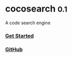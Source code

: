 # cocosearch <small>0.1</small>

A code search engine



### [Get Started](en-us/quick-start)



### [GitHub](https://github.com/cocosearch)
